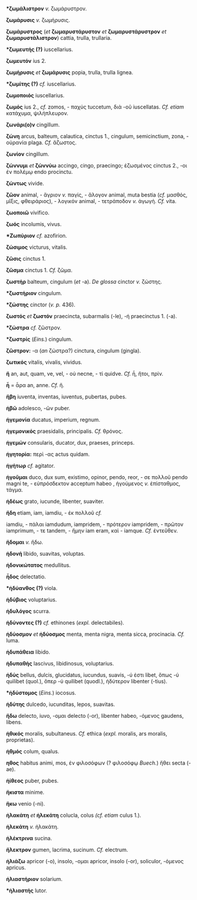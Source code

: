 **\*ζωμάλιστρον** *v.* ζωμάρυστρον.

**ζωμάρυσις** *v.* ζωμήρυσις.

**ζωμάρυστρος** (*et* **ζωμαρυστάρυστον** *et* **ζωμαρυστάρυστρον** *et*
**ζωμαρυστάλιστρον**) cattia, trulla, trullaria.

**\*ζωμευτής (?)** iuscellarius.

**ζωμευτόν** ius 2.

**ζωμήρυσις** *et* **ζωμάρυσις** popia, trulla, trulla lignea.

**\*ζωμίτης (?)** *cf.* iuscellarius.

**ζωμοποιός** iuscellarius.

**ζωμός** ius 2., *cf.* zomos, - παχύς tuccetum, διὰ -οῦ iuscellatas.
*Cf. etiam* κατάχυμα, ψιλήπλευρον.

**ζωνάρι(ο)ν** cingillum.

**ζώνη** arcus, balteum, calautica, cinctus 1., cingulum, semicinctium,
zona, - οὐρανία plaga. *Cf.* ἄζωστος.

**ζωνίον** cingillum.

**ζώννυμι** *et* **ζώννύω** accingo, cingo, praecingo; ἐζωσμένος cinctus
2., -οι ἐν πολέμῳ endo procinctu.

**ζώντως** vivide.

**ζῶον** animal, - ἄγριον *v.* παγίς, - ἄλογον animal, muta bestia
(*cf.* μασθός, μῖξις, φθειράριος), - λογικόν animal, - τετράποδον *v.*
ἀγωγή. *Cf.* vita.

**ζωοποιῶ** vivifico.

**ζωός** incolumis, vivus.

**\*Ζωπύριον** *cf.* azofirion.

**ζώσιμος** victurus, vitalis.

**ζῶσις** cinctus 1.

**ζῶσμα** cinctus 1. *Cf.* ζῶμα.

**ζωστήρ** balteum, cingulum (*et* -a). *De glossa* cinctor *v.* ζώστης.

**\*ζωστήριον** cingulum.

**\*ζώστης** cinctor (*v. p.* 436).

**ζωστός** *et* **ζωστόν** praecincta, subarmalis (-le), -ή
praecinctus 1. (-a).

**\*ζώστρα** *cf.* ζῶστρον.

**\*ζωστρίς** (*Eins.*) cingulum.

**ζῶστρον:** -α (*an* ζώστρα?) cinctura, cingulum (gingla).

**ζωτικός** vitalis, vivalis, vividus.

**ἤ** an, aut, quam, ve, vel, - οὐ necne, - τί quidve. *Cf.* ἦ, ἤτοι,
πρίν.

**ἦ** = ἆρα an, anne. *Cf.* ἤ.

**ἥβη** iuventa, inventas, iuventus, pubertas, pubes.

**ἡβῶ** adolesco, -ῶν puber.

**ἡγεμονία** ducatus, imperium, regnum.

**ἡγεμονικός** praesidalis, principalis. *Cf.* θρόνος.

**ἡγεμών** consularis, ducator, dux, praeses, princeps.

**ἡγητορία:** περὶ -ας actus quidam.

**ἡγήτωρ** *cf.* agitator.

**ἡγοῦμαι** duco, dux sum, existimo, opinor, pendo, reor, - σε πολλοῦ
pendo magni te, - εὐπρόσδεκτον acceptum habeo , ἡγούμενος *v.*
ἐπίσταθμος, τάγμα.

**ἡδέως** grato, iucunde, libenter, suaviter.

**ἤδη** etiam, iam, iamdiu, - ἐκ πολλοῦ *cf.*

iamdiu, - πάλαι iamdudum, iampridem, - πρότερον iampridem, - πρῶτον
iamprimum, - τε tandem, - ἤμην iam eram, καὶ - iamque. *Cf.* ἐντεῦθεν.

**ἥδομαι** *v.* ἥδω.

**ἡδονή** libido, suavitas, voluptas.

**ἡδονικώτατος** medullitus.

**ἧδος** delectatio.

**\*ἡδύανθος (?)** viola.

**ἡδύβιος** voluptarius.

**ἡδυλόγος** scurra.

**ἡδύνοντες (?)** *cf.* ethinones (*expl.* delectabiles).

**ἡδύοσμον** *et* **ἡδύοσμος** menta, menta nigra, menta sicca,
procinacia. *Cf.* luma.

**ἡδυπάθεια** libido.

**ἡδυπαθής** lascivus, libidinosus, voluptarius.

**ἡδύς** bellus, dulcis, glucidatus, iucundus, suavis, -ύ ἐστι libet,
ὅπως -ύ quilibet (quol.), ὅπερ -ύ quilibet (quodl.), ἡδύτερον libenter
(-tius).

**\*ἡδύστομος** (*Eins.*) iocosus.

**ἡδύτης** dulcedo, iucunditas, lepos, suavitas.

**ἥδω** delecto, iuvo, -ομαι delecto (-or), libenter habeo, -όμενος
gaudens, libens.

**ἠθικός** moralis, subultaneus. *Cf.* ethica (*expl.* moralis, ars
moralis, proprietas).

**ἠθμός** colum, qualus.

**ηθος** habitus animi, mos, ἐν φιλοσόφων (? φιλοσόφῳ *Buech.*) ἤθει
secta (-ae).

**ἠίθεος** puber, pubes.

**ἥκιστα** minime.

**ἥκω** venio (-ni).

**ἠλακάτη** *et* **ἠλεκάτη** colucla, colus *(cf. etiam* culus 1.).

**ἠλεκάτη** *v.* ἠλακάτη.

**ἡλέκτρινα** sucina.

**ἤλεκτρον** gumen, lacrima, sucinum. *Cf.* electrum.

**ἡλιάζω** apricor (-o), insolo, -ομαι apricor, insolo (-or), soliculor,
-όμενος apricus.

**ἡλιαστήριον** solarium.

**\*ἡλιαστής** lutor.
